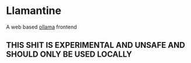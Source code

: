 # Llamantine
A web based [ollama](https://github.com/ollama/ollama) frontend

## THIS SHIT IS EXPERIMENTAL AND UNSAFE AND SHOULD ONLY BE USED LOCALLY
